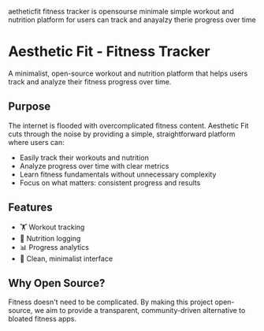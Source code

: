 aetheticfit fitness tracker is opensourse minimale simple workout and nutrition platform for users can track and anayalzy therie progress over time 

# Aesthetic Fit - Fitness Tracker

A minimalist, open-source workout and nutrition platform that helps users track and analyze their fitness progress over time.

## Purpose

The internet is flooded with overcomplicated fitness content. Aesthetic Fit cuts through the noise by providing a simple, straightforward platform where users can:

- Easily track their workouts and nutrition
- Analyze progress over time with clear metrics
- Learn fitness fundamentals without unnecessary complexity
- Focus on what matters: consistent progress and results

## Features

- 🏋️ Workout tracking
- 🍎 Nutrition logging
- 📊 Progress analytics
- 📱 Clean, minimalist interface

## Why Open Source?

Fitness doesn't need to be complicated. By making this project open-source, we aim to provide a transparent, community-driven alternative to bloated fitness apps.
